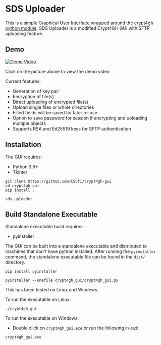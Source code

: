 # SDS Uploader

This is a simple Graphical User Interface wrapped around the [crypt4gh python module](https://github.com/EGA-archive/crypt4gh). SDS Uploader is a modified Crypt4GH GUI with SFTP uploading feature.

## Demo
[![Demo Video](https://kannu.csc.fi/s/KP5paigcXnRo8fo/preview)](https://kannu.csc.fi/s/LiKpZ9zWznokjKn)

Click on the picture above to view the demo video

Current features:
- Generation of key pair
- Encryption of file(s)
- Direct uploading of encrypted file(s)
- Upload single files or whole directories
- Filled fields will be saved for later re-use
- Option to save password for session if encrypting and uploading multiple objects
- Supports RSA and Ed25519 keys for SFTP authentication

## Installation

The GUI requires:
- Python 3.6+
- Tkinter

```
git clone https://github.com/CSCfi/crypt4gh-gui
cd crypt4gh-gui
pip install .

sds_uploader
```

## Build Standalone Executable

Standalone executable build requires:
- pyinstaller

The GUI can be built into a standalone executable and distributed to machines that don't have python installed. After running the `pyinstaller` command, the standalone executable file can be found in the `dist/` directory.

```
pip install pyinstaller

pyinstaller --onefile crypt4gh_gui/crypt4gh_gui.py
```

This has been tested on Linux and Windows.

To run the executable on Linux:
```
./crypt4gh_gui
```

To run the executable on Windows:
- Double click on `crypt4gh_gui.exe` or run the following in `cmd`:
```
crypt4gh_gui.exe
```

